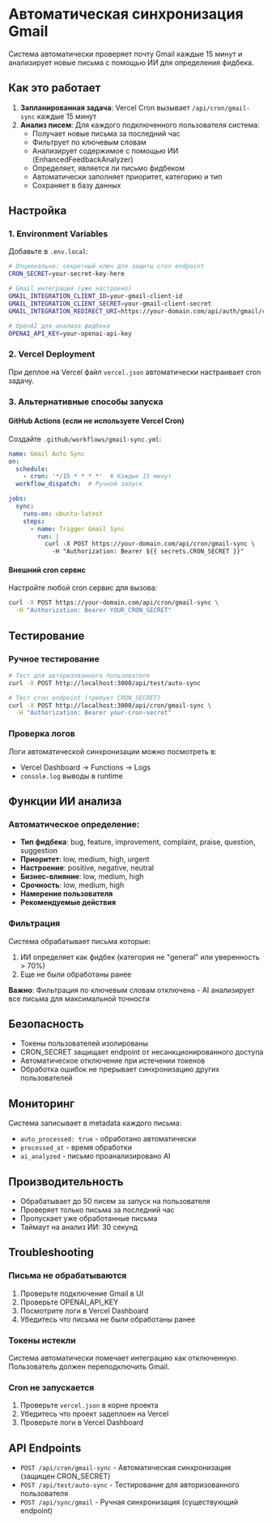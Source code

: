 # Автоматическая синхронизация Gmail

Система автоматически проверяет почту Gmail каждые 15 минут и анализирует новые письма с помощью ИИ для определения фидбека.

## Как это работает

1. **Запланированная задача**: Vercel Cron вызывает `/api/cron/gmail-sync` каждые 15 минут
2. **Анализ писем**: Для каждого подключенного пользователя система:
   - Получает новые письма за последний час
   - Фильтрует по ключевым словам
   - Анализирует содержимое с помощью ИИ (EnhancedFeedbackAnalyzer)
   - Определяет, является ли письмо фидбеком
   - Автоматически заполняет приоритет, категорию и тип
   - Сохраняет в базу данных

## Настройка

### 1. Environment Variables

Добавьте в `.env.local`:

```bash
# Опционально: секретный ключ для защиты cron endpoint
CRON_SECRET=your-secret-key-here

# Gmail интеграция (уже настроено)
GMAIL_INTEGRATION_CLIENT_ID=your-gmail-client-id
GMAIL_INTEGRATION_CLIENT_SECRET=your-gmail-client-secret
GMAIL_INTEGRATION_REDIRECT_URI=https://your-domain.com/api/auth/gmail/callback

# OpenAI для анализа фидбека
OPENAI_API_KEY=your-openai-api-key
```

### 2. Vercel Deployment

При деплое на Vercel файл `vercel.json` автоматически настраивает cron задачу.

### 3. Альтернативные способы запуска

#### GitHub Actions (если не используете Vercel Cron)

Создайте `.github/workflows/gmail-sync.yml`:

```yaml
name: Gmail Auto Sync
on:
  schedule:
    - cron: '*/15 * * * *'  # Каждые 15 минут
  workflow_dispatch:  # Ручной запуск

jobs:
  sync:
    runs-on: ubuntu-latest
    steps:
      - name: Trigger Gmail Sync
        run: |
          curl -X POST https://your-domain.com/api/cron/gmail-sync \
            -H "Authorization: Bearer ${{ secrets.CRON_SECRET }}"
```

#### Внешний cron сервис

Настройте любой cron сервис для вызова:
```bash
curl -X POST https://your-domain.com/api/cron/gmail-sync \
  -H "Authorization: Bearer YOUR_CRON_SECRET"
```

## Тестирование

### Ручное тестирование

```bash
# Тест для авторизованного пользователя
curl -X POST http://localhost:3000/api/test/auto-sync

# Тест cron endpoint (требует CRON_SECRET)
curl -X POST http://localhost:3000/api/cron/gmail-sync \
  -H "Authorization: Bearer your-cron-secret"
```

### Проверка логов

Логи автоматической синхронизации можно посмотреть в:
- Vercel Dashboard → Functions → Logs
- `console.log` выводы в runtime

## Функции ИИ анализа

### Автоматическое определение:
- **Тип фидбека**: bug, feature, improvement, complaint, praise, question, suggestion
- **Приоритет**: low, medium, high, urgent
- **Настроение**: positive, negative, neutral
- **Бизнес-влияние**: low, medium, high
- **Срочность**: low, medium, high
- **Намерение пользователя**
- **Рекомендуемые действия**

### Фильтрация

Система обрабатывает письма которые:
1. ИИ определяет как фидбек (категория не "general" или уверенность > 70%)
2. Еще не были обработаны ранее

**Важно**: Фильтрация по ключевым словам отключена - AI анализирует все письма для максимальной точности

## Безопасность

- Токены пользователей изолированы
- CRON_SECRET защищает endpoint от несанкционированного доступа
- Автоматическое отключение при истечении токенов
- Обработка ошибок не прерывает синхронизацию других пользователей

## Мониторинг

Система записывает в metadata каждого письма:
- `auto_processed: true` - обработано автоматически
- `processed_at` - время обработки
- `ai_analyzed` - письмо проанализировано AI


## Производительность

- Обрабатывает до 50 писем за запуск на пользователя
- Проверяет только письма за последний час
- Пропускает уже обработанные письма
- Таймаут на анализ ИИ: 30 секунд

## Troubleshooting

### Письма не обрабатываются
1. Проверьте подключение Gmail в UI
2. Проверьте OPENAI_API_KEY
3. Посмотрите логи в Vercel Dashboard
4. Убедитесь что письма не были обработаны ранее

### Токены истекли
Система автоматически помечает интеграцию как отключенную.
Пользователь должен переподключить Gmail.

### Cron не запускается
1. Проверьте `vercel.json` в корне проекта
2. Убедитесь что проект задеплоен на Vercel
3. Проверьте логи в Vercel Dashboard

## API Endpoints

- `POST /api/cron/gmail-sync` - Автоматическая синхронизация (защищен CRON_SECRET)
- `POST /api/test/auto-sync` - Тестирование для авторизованного пользователя
- `POST /api/sync/gmail` - Ручная синхронизация (существующий endpoint)